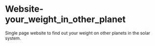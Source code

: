 # Website-your_weight_in_other_planet

Single page website to find out your weight on other planets in the solar system.
